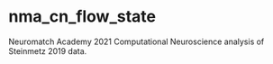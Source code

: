 # nma_cn_flow_state
Neuromatch Academy 2021 Computational Neuroscience analysis of Steinmetz 2019 data.
